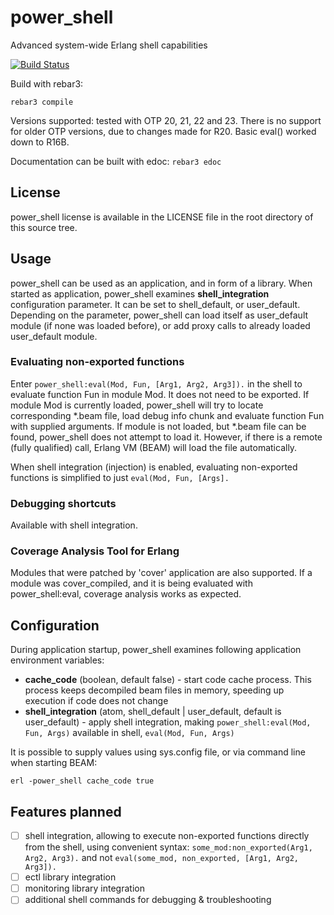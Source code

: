 power_shell
===========

Advanced system-wide Erlang shell capabilities

[![Build Status](https://travis-ci.com/WhatsApp/power_shell.svg?branch=master)](https://travis-ci.com/WhatsApp/power_shell)

Build with rebar3:

    rebar3 compile

Versions supported: tested with OTP 20, 21, 22 and 23.
There is no support for older OTP versions, due to changes made for R20. 
Basic eval() worked down to R16B.

Documentation can be built with edoc: `rebar3 edoc`

License
-------
power_shell license is available in the LICENSE file in the root directory of this source tree.

Usage
--------------

power_shell can be used as an application, and in form of a library. When started as application, power_shell examines
**shell_integration** configuration parameter. It can be set to shell_default, or user_default. Depending on the
parameter, power_shell can load itself as user_default module (if none was loaded before), or add proxy calls to
already loaded user_default module.

### Evaluating non-exported functions
Enter `power_shell:eval(Mod, Fun, [Arg1, Arg2, Arg3]).` in the shell to evaluate function Fun in module Mod. It does 
not need to be exported. 
If module Mod is currently loaded, power_shell will try to locate corresponding *.beam file, load debug info chunk and 
evaluate function Fun with supplied arguments. 
If module is not loaded, but *.beam file can be found, power_shell does not attempt to load it. However, if there is a 
remote (fully qualified) call, Erlang VM (BEAM) will load the file automatically.

When shell integration (injection) is enabled, evaluating non-exported functions is simplified to just `eval(Mod, Fun, [Args].`

### Debugging shortcuts
Available with shell integration.

### Coverage Analysis Tool for Erlang
Modules that were patched by 'cover' application are also supported. If a module was cover_compiled, and it is being
evaluated with power_shell:eval, coverage analysis works as expected.

Configuration
-------------
During application startup, power_shell examines following application environment variables:
 
- **cache_code** (boolean, default false) - start code cache process. This process keeps decompiled beam files in 
memory, speeding up execution if code does not change
- **shell_integration** (atom, shell_default | user_default, default is user_default) - apply shell integration, 
making `power_shell:eval(Mod, Fun, Args)` available in shell, `eval(Mod, Fun, Args)` 

It is possible to supply values using sys.config file, or via command line when starting BEAM:

    erl -power_shell cache_code true

Features planned
----------------

- [ ] shell integration, allowing to execute non-exported functions directly from the shell, using convenient syntax: 
`some_mod:non_exported(Arg1, Arg2, Arg3).` and not `eval(some_mod, non_exported, [Arg1, Arg2, Arg3]).` 
- [ ] ectl library integration
- [ ] monitoring library integration
- [ ] additional shell commands for debugging & troubleshooting
